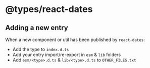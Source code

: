 # @types/react-dates

## Adding a new entry

When a new component or util has been published by `react-dates`:

- Add the type to `index.d.ts`
- Add your entry import/re-export in `esm` & `lib` folders
- Add `esm/<type>.d.ts` & `lib/<type>.d.ts` to `OTHER_FILES.txt`
